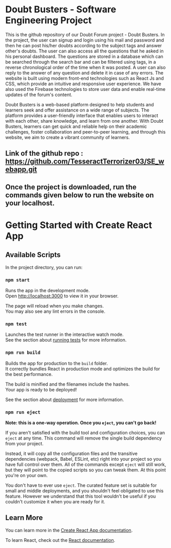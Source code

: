 # Doubt Busters - Software Engineering Project
This is the github repository of our Doubt Forum project - Doubt Busters. 
In the project, the user can signup and login using his mail and password and then he can post his/her doubts according to the subject tags and answer other's doubts. The user can also access all the questions that he asked in his personal dashboard. 
The questions are stored in a database which can be searched through the search bar and can be filtered using tags, in a reverse chronological order of the time when it was posted. A user can also reply to the answer of any question and delete it in case of any errors. 
The website is built using modern front-end technologies such as React Js and CSS, which provide an intuitive and responsive user experience. We have also used the Firebase technologies to store user data and enable real-time updates of the forum's content.

Doubt Busters is a web-based platform designed to help students and learners seek and offer assistance on a wide range of subjects. The platform provides a user-friendly interface that enables users to interact with each other, share knowledge, and learn from one another. With Doubt Busters, learners can get quick and reliable help on their academic challenges, foster collaboration and peer-to-peer learning, and through this website, we aim to create a vibrant community of learners.


## Link of the github repo : https://github.com/TesseractTerrorizer03/SE_webapp.git
## Once the project is downloaded, run the commands given below to run the website on your localhost.



# Getting Started with Create React App

## Available Scripts

In the project directory, you can run:

### `npm start`

Runs the app in the development mode.\
Open [http://localhost:3000](http://localhost:3000) to view it in your browser.

The page will reload when you make changes.\
You may also see any lint errors in the console.

### `npm test`

Launches the test runner in the interactive watch mode.\
See the section about [running tests](https://facebook.github.io/create-react-app/docs/running-tests) for more information.

### `npm run build`

Builds the app for production to the `build` folder.\
It correctly bundles React in production mode and optimizes the build for the best performance.

The build is minified and the filenames include the hashes.\
Your app is ready to be deployed!

See the section about [deployment](https://facebook.github.io/create-react-app/docs/deployment) for more information.

### `npm run eject`

**Note: this is a one-way operation. Once you `eject`, you can't go back!**

If you aren't satisfied with the build tool and configuration choices, you can `eject` at any time. This command will remove the single build dependency from your project.

Instead, it will copy all the configuration files and the transitive dependencies (webpack, Babel, ESLint, etc) right into your project so you have full control over them. All of the commands except `eject` will still work, but they will point to the copied scripts so you can tweak them. At this point you're on your own.

You don't have to ever use `eject`. The curated feature set is suitable for small and middle deployments, and you shouldn't feel obligated to use this feature. However we understand that this tool wouldn't be useful if you couldn't customize it when you are ready for it.

## Learn More

You can learn more in the [Create React App documentation](https://facebook.github.io/create-react-app/docs/getting-started).

To learn React, check out the [React documentation](https://reactjs.org/).
